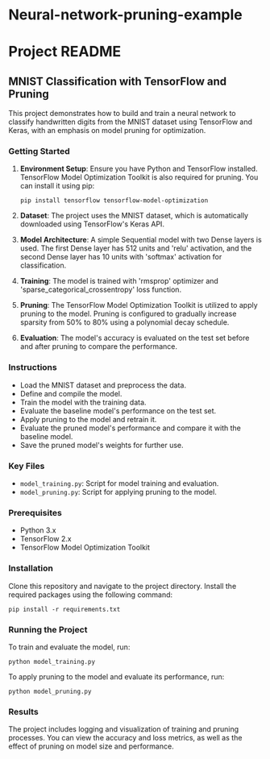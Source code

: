 # Neural-network-pruning-example
# Project README

## MNIST Classification with TensorFlow and Pruning

This project demonstrates how to build and train a neural network to classify handwritten digits from the MNIST dataset using TensorFlow and Keras, with an emphasis on model pruning for optimization.

### Getting Started

1. **Environment Setup**: Ensure you have Python and TensorFlow installed. TensorFlow Model Optimization Toolkit is also required for pruning. You can install it using pip:

   ```shell
   pip install tensorflow tensorflow-model-optimization
   ```

2. **Dataset**: The project uses the MNIST dataset, which is automatically downloaded using TensorFlow's Keras API.

3. **Model Architecture**: A simple Sequential model with two Dense layers is used. The first Dense layer has 512 units and 'relu' activation, and the second Dense layer has 10 units with 'softmax' activation for classification.

4. **Training**: The model is trained with 'rmsprop' optimizer and 'sparse_categorical_crossentropy' loss function.

5. **Pruning**: The TensorFlow Model Optimization Toolkit is utilized to apply pruning to the model. Pruning is configured to gradually increase sparsity from 50% to 80% using a polynomial decay schedule.

6. **Evaluation**: The model's accuracy is evaluated on the test set before and after pruning to compare the performance.

### Instructions

- Load the MNIST dataset and preprocess the data.
- Define and compile the model.
- Train the model with the training data.
- Evaluate the baseline model's performance on the test set.
- Apply pruning to the model and retrain it.
- Evaluate the pruned model's performance and compare it with the baseline model.
- Save the pruned model's weights for further use.

### Key Files

- `model_training.py`: Script for model training and evaluation.
- `model_pruning.py`: Script for applying pruning to the model.

### Prerequisites

- Python 3.x
- TensorFlow 2.x
- TensorFlow Model Optimization Toolkit

### Installation

Clone this repository and navigate to the project directory. Install the required packages using the following command:

```shell
pip install -r requirements.txt
```

### Running the Project

To train and evaluate the model, run:

```shell
python model_training.py
```

To apply pruning to the model and evaluate its performance, run:

```shell
python model_pruning.py
```

### Results

The project includes logging and visualization of training and pruning processes. You can view the accuracy and loss metrics, as well as the effect of pruning on model size and performance.

